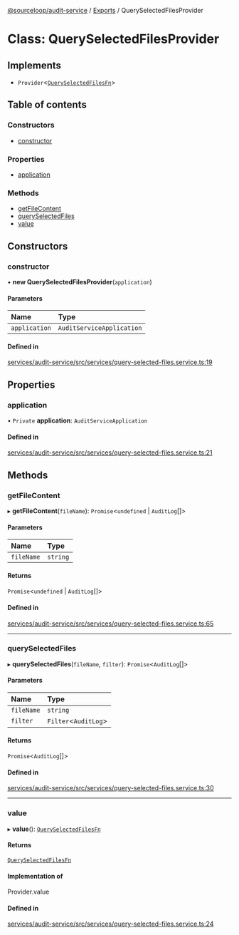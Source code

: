 [@sourceloop/audit-service](../README.md) / [Exports](../modules.md) / QuerySelectedFilesProvider

# Class: QuerySelectedFilesProvider

## Implements

- `Provider`<[`QuerySelectedFilesFn`](../modules.md#queryselectedfilesfn)\>

## Table of contents

### Constructors

- [constructor](QuerySelectedFilesProvider.md#constructor)

### Properties

- [application](QuerySelectedFilesProvider.md#application)

### Methods

- [getFileContent](QuerySelectedFilesProvider.md#getfilecontent)
- [querySelectedFiles](QuerySelectedFilesProvider.md#queryselectedfiles)
- [value](QuerySelectedFilesProvider.md#value)

## Constructors

### constructor

• **new QuerySelectedFilesProvider**(`application`)

#### Parameters

| Name | Type |
| :------ | :------ |
| `application` | `AuditServiceApplication` |

#### Defined in

[services/audit-service/src/services/query-selected-files.service.ts:19](https://github.com/sourcefuse/loopback4-microservice-catalog/blob/00e854d46/services/audit-service/src/services/query-selected-files.service.ts#L19)

## Properties

### application

• `Private` **application**: `AuditServiceApplication`

#### Defined in

[services/audit-service/src/services/query-selected-files.service.ts:21](https://github.com/sourcefuse/loopback4-microservice-catalog/blob/00e854d46/services/audit-service/src/services/query-selected-files.service.ts#L21)

## Methods

### getFileContent

▸ **getFileContent**(`fileName`): `Promise`<`undefined` \| `AuditLog`[]\>

#### Parameters

| Name | Type |
| :------ | :------ |
| `fileName` | `string` |

#### Returns

`Promise`<`undefined` \| `AuditLog`[]\>

#### Defined in

[services/audit-service/src/services/query-selected-files.service.ts:65](https://github.com/sourcefuse/loopback4-microservice-catalog/blob/00e854d46/services/audit-service/src/services/query-selected-files.service.ts#L65)

___

### querySelectedFiles

▸ **querySelectedFiles**(`fileName`, `filter`): `Promise`<`AuditLog`[]\>

#### Parameters

| Name | Type |
| :------ | :------ |
| `fileName` | `string` |
| `filter` | `Filter`<`AuditLog`\> |

#### Returns

`Promise`<`AuditLog`[]\>

#### Defined in

[services/audit-service/src/services/query-selected-files.service.ts:30](https://github.com/sourcefuse/loopback4-microservice-catalog/blob/00e854d46/services/audit-service/src/services/query-selected-files.service.ts#L30)

___

### value

▸ **value**(): [`QuerySelectedFilesFn`](../modules.md#queryselectedfilesfn)

#### Returns

[`QuerySelectedFilesFn`](../modules.md#queryselectedfilesfn)

#### Implementation of

Provider.value

#### Defined in

[services/audit-service/src/services/query-selected-files.service.ts:24](https://github.com/sourcefuse/loopback4-microservice-catalog/blob/00e854d46/services/audit-service/src/services/query-selected-files.service.ts#L24)
